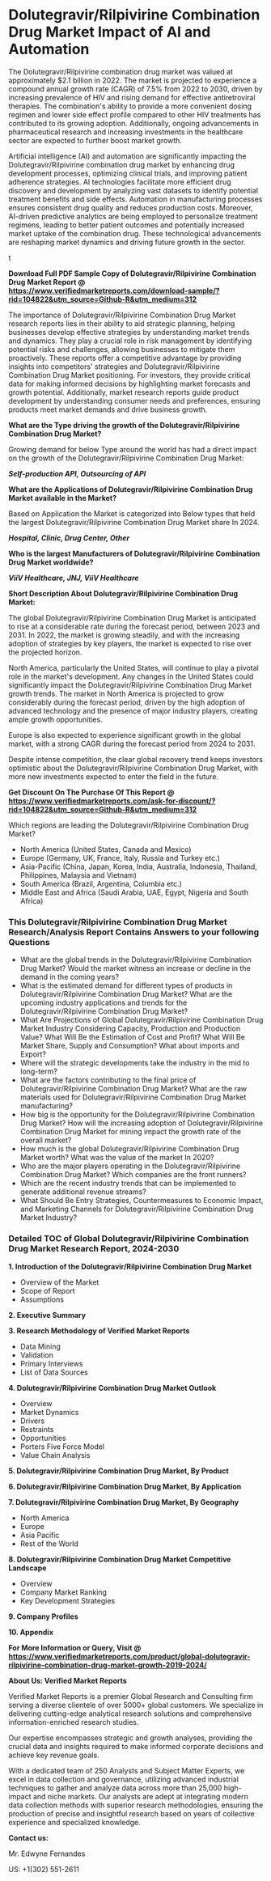 <meta name="title" content="Global Dolutegravir/Rilpivirine Combination Drug Market Impact of AI and Automation"><meta name="description" content="The Dolutegravir/Rilpivirine combination drug market was valued at approximately $2.1 billion in 2022. The market is projected to experience a compound annual growth r"><meta name="title" content="Dolutegravir/Rilpivirine Combination Drug Market Size, Share, Scope, Trends, Growth, Opportunities, Analysis, Forecast"><h1>Dolutegravir/Rilpivirine Combination Drug Market Impact of AI and Automation</h1><p>The Dolutegravir/Rilpivirine combination drug market was valued at approximately $2.1 billion in 2022. The market is projected to experience a compound annual growth rate (CAGR) of 7.5% from 2022 to 2030, driven by increasing prevalence of HIV and rising demand for effective antiretroviral therapies. The combination's ability to provide a more convenient dosing regimen and lower side effect profile compared to other HIV treatments has contributed to its growing adoption. Additionally, ongoing advancements in pharmaceutical research and increasing investments in the healthcare sector are expected to further boost market growth.</p><p>Artificial intelligence (AI) and automation are significantly impacting the Dolutegravir/Rilpivirine combination drug market by enhancing drug development processes, optimizing clinical trials, and improving patient adherence strategies. AI technologies facilitate more efficient drug discovery and development by analyzing vast datasets to identify potential treatment benefits and side effects. Automation in manufacturing processes ensures consistent drug quality and reduces production costs. Moreover, AI-driven predictive analytics are being employed to personalize treatment regimens, leading to better patient outcomes and potentially increased market uptake of the combination drug. These technological advancements are reshaping market dynamics and driving future growth in the sector.</p>t</p><p id="" class=""><strong>Download Full PDF Sample Copy of Dolutegravir/Rilpivirine Combination Drug Market Report @ <a href="https://www.verifiedmarketreports.com/download-sample/?rid=104822&utm_source=Github-R&utm_medium=312" target="_blank">https://www.verifiedmarketreports.com/download-sample/?rid=104822&utm_source=Github-R&utm_medium=312</a></strong></p><p>The importance of&nbsp;Dolutegravir/Rilpivirine Combination Drug Market research reports lies in their ability to aid strategic planning, helping businesses develop effective strategies by understanding market trends and dynamics. They play a crucial role in risk management by identifying potential risks and challenges, allowing businesses to mitigate them proactively. These reports offer a competitive advantage by providing insights into competitors' strategies and Dolutegravir/Rilpivirine Combination Drug Market positioning. For investors, they provide critical data for making informed decisions by highlighting market forecasts and growth potential. Additionally, market research reports guide product development by understanding consumer needs and preferences, ensuring products meet market demands and drive business growth.</p><p><strong>What are the&nbsp;Type driving the growth of the Dolutegravir/Rilpivirine Combination Drug Market?</strong></p><p id="" class="">Growing demand for below Type around the world has had a direct impact on the growth of the Dolutegravir/Rilpivirine Combination Drug Market:</p><em><strong>Self-production API, Outsourcing of API</strong></em></p><strong>What are the&nbsp;Applications&nbsp;of Dolutegravir/Rilpivirine Combination Drug Market available in the Market?</strong></p><p id="" class="">Based on Application the Market is categorized into Below types that held the largest Dolutegravir/Rilpivirine Combination Drug Market share In 2024.</p><em><strong>Hospital, Clinic, Drug Center, Other</strong></em></p><strong>Who is the largest Manufacturers of Dolutegravir/Rilpivirine Combination Drug Market worldwide?</strong></p><p><em><strong>ViiV Healthcare, JNJ, ViiV Healthcare</strong></em></p><p id="" class=""><strong>Short Description About Dolutegravir/Rilpivirine Combination Drug Market:</strong></p><p>The global Dolutegravir/Rilpivirine Combination Drug Market is anticipated to rise at a considerable rate during the forecast period, between 2023 and 2031. In 2022, the market is growing steadily, and with the increasing adoption of strategies by key players, the market is expected to rise over the projected horizon.</p><p>North America, particularly the United States, will continue to play a pivotal role in the market's development. Any changes in the United States could significantly impact the Dolutegravir/Rilpivirine Combination Drug Market growth trends. The market in North America is projected to grow considerably during the forecast period, driven by the high adoption of advanced technology and the presence of major industry players, creating ample growth opportunities.</p><p>Europe is also expected to experience significant growth in the global market, with a strong CAGR during the forecast period from 2024 to 2031.</p><p>Despite intense competition, the clear global recovery trend keeps investors optimistic about the Dolutegravir/Rilpivirine Combination Drug Market, with more new investments expected to enter the field in the future.</p><p id="" class=""><strong>Get Discount On The Purchase Of This Report @ <a href="https://www.verifiedmarketreports.com/ask-for-discount/?rid=104822&utm_source=Github-R&utm_medium=312" target="_blank">https://www.verifiedmarketreports.com/ask-for-discount/?rid=104822&utm_source=Github-R&utm_medium=312</a></strong></p>Which regions are leading the Dolutegravir/Rilpivirine Combination Drug Market?</p><ul><li>North America (United States, Canada and Mexico)</li><li>Europe (Germany, UK, France, Italy, Russia and Turkey etc.)</li><li>Asia-Pacific (China, Japan, Korea, India, Australia, Indonesia, Thailand, Philippines, Malaysia and Vietnam)</li><li>South America (Brazil, Argentina, Columbia etc.)</li><li>Middle East and Africa (Saudi Arabia, UAE, Egypt, Nigeria and South Africa)</li></ul><h3 id="" class="">This Dolutegravir/Rilpivirine Combination Drug Market Research/Analysis Report Contains Answers to your following Questions</h3><ul><li>What are the global trends in the Dolutegravir/Rilpivirine Combination Drug Market? Would the market witness an increase or decline in the demand in the coming years?</li><li>What is the estimated demand for different types of products in Dolutegravir/Rilpivirine Combination Drug Market? What are the upcoming industry applications and trends for the Dolutegravir/Rilpivirine Combination Drug Market?</li><li>What Are Projections of Global Dolutegravir/Rilpivirine Combination Drug Market Industry Considering Capacity, Production and Production Value? What Will Be the Estimation of Cost and Profit? What Will Be Market Share, Supply and Consumption? What about imports and Export?</li><li>Where will the strategic developments take the industry in the mid to long-term?</li><li>What are the factors contributing to the final price of Dolutegravir/Rilpivirine Combination Drug Market? What are the raw materials used for Dolutegravir/Rilpivirine Combination Drug Market manufacturing?</li><li>How big is the opportunity for the Dolutegravir/Rilpivirine Combination Drug Market? How will the increasing adoption of Dolutegravir/Rilpivirine Combination Drug Market for mining impact the growth rate of the overall market?</li><li>How much is the global Dolutegravir/Rilpivirine Combination Drug Market worth? What was the value of the market In 2020?</li><li>Who are the major players operating in the Dolutegravir/Rilpivirine Combination Drug Market? Which companies are the front runners?</li><li>Which are the recent industry trends that can be implemented to generate additional revenue streams?</li><li>What Should Be Entry Strategies, Countermeasures to Economic Impact, and Marketing Channels for Dolutegravir/Rilpivirine Combination Drug Market Industry?</li></ul><h3 id="" class="">Detailed TOC of Global Dolutegravir/Rilpivirine Combination Drug Market Research Report, 2024-2030</h3><p id="" class=""><strong>1. Introduction of the Dolutegravir/Rilpivirine Combination Drug Market</strong></p><ul><li>Overview of the Market</li><li>Scope of Report</li><li>Assumptions</li></ul><p id="" class=""><strong>2. Executive Summary</strong></p><p id="" class=""><strong>3. Research Methodology of Verified Market Reports</strong></p><ul><li>Data Mining</li><li>Validation</li><li>Primary Interviews</li><li>List of Data Sources</li></ul><p id="" class=""><strong>4. Dolutegravir/Rilpivirine Combination Drug Market Outlook</strong></p><ul><li>Overview</li><li>Market Dynamics</li><li>Drivers</li><li>Restraints</li><li>Opportunities</li><li>Porters Five Force Model</li><li>Value Chain Analysis</li></ul><p id="" class=""><strong>5. Dolutegravir/Rilpivirine Combination Drug Market, By Product</strong></p><p id="" class=""><strong>6. Dolutegravir/Rilpivirine Combination Drug Market, By Application</strong></p><p id="" class=""><strong>7. Dolutegravir/Rilpivirine Combination Drug Market, By Geography</strong></p><ul><li>North America</li><li>Europe</li><li>Asia Pacific</li><li>Rest of the World</li></ul><p id="" class=""><strong>8. Dolutegravir/Rilpivirine Combination Drug Market Competitive Landscape</strong></p><ul><li>Overview</li><li>Company Market Ranking</li><li>Key Development Strategies</li></ul><p id="" class=""><strong>9. Company Profiles</strong></p><p id="" class=""><strong>10. Appendix</strong></p><p id="" class=""><strong>For More Information or Query, Visit @ <a href="https://www.verifiedmarketreports.com/product/global-dolutegravir-rilpivirine-combination-drug-market-growth-2019-2024/" target="_blank">https://www.verifiedmarketreports.com/product/global-dolutegravir-rilpivirine-combination-drug-market-growth-2019-2024/</a></strong></p><p id="" class=""><strong>About Us: Verified Market Reports</strong></p><p id="" class="">Verified Market Reports is a premier Global Research and Consulting firm serving a diverse clientele of over 5000+ global customers. We specialize in delivering cutting-edge analytical research solutions and comprehensive information-enriched research studies.</p><p id="" class="">Our expertise encompasses strategic and growth analyses, providing the crucial data and insights required to make informed corporate decisions and achieve key revenue goals.</p><p id="" class="">With a dedicated team of 250 Analysts and Subject Matter Experts, we excel in data collection and governance, utilizing advanced industrial techniques to gather and analyze data across more than 25,000 high-impact and niche markets. Our analysts are adept at integrating modern data collection methods with superior research methodologies, ensuring the production of precise and insightful research based on years of collective experience and specialized knowledge.</p><p id="" class=""><strong>Contact us:</strong></p><p id="" class="">Mr. Edwyne Fernandes</p><p id="" class="">US: +1(302) 551-2611</p>